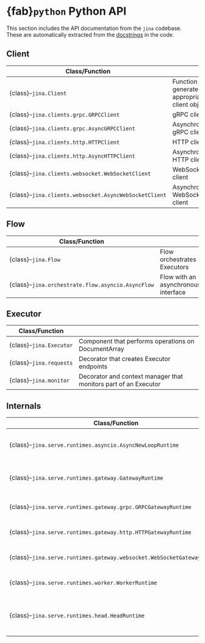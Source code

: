 # {fab}`python` Python API

This section includes the API documentation from the `jina` codebase. These are automatically extracted from the [docstrings](https://peps.python.org/pep-0257/) in the code.

## Client


| Class/Function                                        |                                                |
|-------------------------------------------------------|------------------------------------------------|
| {class}`~jina.Client`                                 | Function to generate appropriate client object |
| {class}`~jina.clients.grpc.GRPCClient`                | gRPC client                                    |
| {class}`~jina.clients.grpc.AsyncGRPCClient`           | Asynchronous gRPC client                       |
| {class}`~jina.clients.http.HTTPClient`                | HTTP client                                    |
| {class}`~jina.clients.http.AsyncHTTPClient`           | Asynchronous HTTP client                       |
| {class}`~jina.clients.websocket.WebSocketClient`      | WebSocket client                               |
| {class}`~jina.clients.websocket.AsyncWebSocketClient` | Asynchronous WebSocket client                  |


## Flow

| Class/Function                                        |                                     |
|-------------------------------------------------------|-------------------------------------|
| {class}`~jina.Flow`                                   | Flow orchestrates Executors         |
| {class}`~jina.orchestrate.flow.asyncio.AsyncFlow`     | Flow with an asynchronous interface |

## Executor

| Class/Function          |                                                                 |
|-------------------------|-----------------------------------------------------------------|
| {class}`~jina.Executor` | Component that performs operations on DocumentArray             |
| {class}`~jina.requests` | Decorator that creates Executor endpoints                       |
| {class}`~jina.monitor`  | Decorator and context manager that monitors part of an Executor |


## Internals

| Class/Function                                                          |                                               |
|-------------------------------------------------------------------------|-----------------------------------------------|
| {class}`~jina.serve.runtimes.asyncio.AsyncNewLoopRuntime`               | Base runtime of all Jina components           |
| {class}`~jina.serve.runtimes.gateway.GatewayRuntime`                    | Base runtime of all Jina Gateways             |
| {class}`~jina.serve.runtimes.gateway.grpc.GRPCGatewayRuntime`           | gRPC Gateway runtime                          |
| {class}`~jina.serve.runtimes.gateway.http.HTTPGatewayRuntime`           | HTTP Gateway runtime                          |
| {class}`~jina.serve.runtimes.gateway.websocket.WebSocketGatewayRuntime` | WebSocket Gateway runtime                     |
| {class}`~jina.serve.runtimes.worker.WorkerRuntime`                      | Runtime running an Executor                   |
| {class}`~jina.serve.runtimes.head.HeadRuntime`                          | Runtime that coordinate shards of an Executor |
